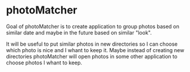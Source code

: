 # photoMatcher
Goal of photoMatcher is to create application to group photos based on similar date and maybe in the future based on similar "look".

It will be useful to put similar photos in new directories so I can choose which photo is nice and I whant to keep it. Maybe instead of creating new directories photoMatcher will open photos in some other application to choose photos I whant to keep.
